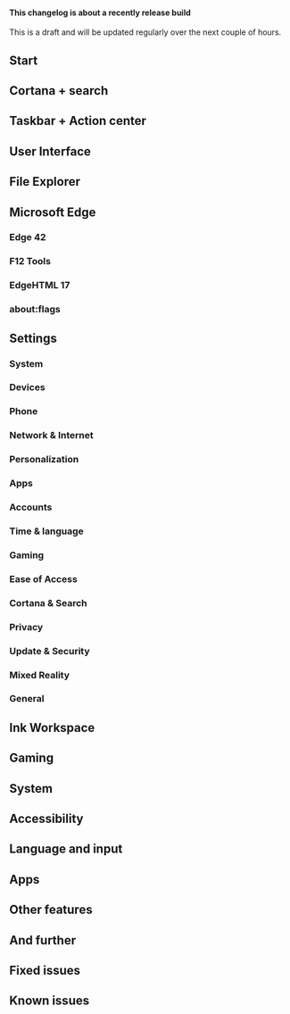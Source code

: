 <div class="alert alert-warning text-center">
    <h4 class="alert-heading"><i class="fal fa-fw fa-exclamation-triangle"></i> This changelog is about a recently release build</h4>
    This is a draft and will be updated regularly over the next couple of hours.
</div>

## Start

## Cortana + search

## Taskbar + Action center

## User Interface

## File Explorer

## Microsoft Edge
### Edge 42

### F12 Tools

### EdgeHTML 17

### about:flags

## Settings
### System

### Devices

### Phone

### Network & Internet

### Personalization

### Apps

### Accounts

### Time & language

### Gaming

### Ease of Access

### Cortana & Search

### Privacy

### Update & Security

### Mixed Reality

### General

## Ink Workspace

## Gaming

## System

## Accessibility

## Language and input

## Apps

## Other features

## And further

## Fixed issues

## Known issues